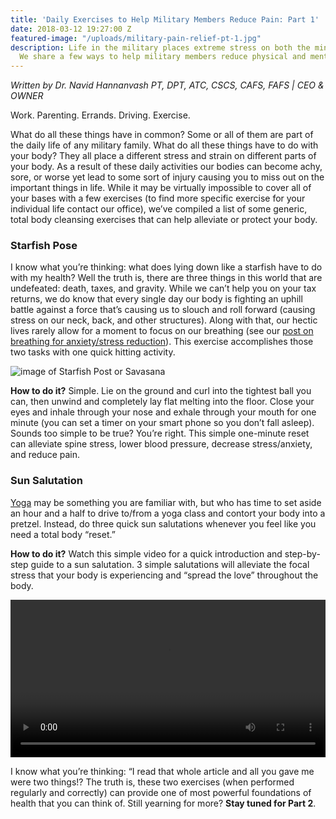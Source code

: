 ```yaml
---
title: 'Daily Exercises to Help Military Members Reduce Pain: Part 1'
date: 2018-03-12 19:27:00 Z
featured-image: "/uploads/military-pain-relief-pt-1.jpg"
description: Life in the military places extreme stress on both the mind and body.
  We share a few ways to help military members reduce physical and mental stress.
---
```


_Written by Dr. Navid Hannanvash_ 
_PT, DPT, ATC, CSCS, CAFS, FAFS | CEO & OWNER_

Work. Parenting. Errands. Driving. Exercise.

What do all these things have in common? Some or all of them are part of the daily life of any military family. What do all these things have to do with your body? They all place a different stress and strain on different parts of your body. As a result of these daily activities our bodies can become achy, sore, or worse yet lead to some sort of injury causing you to miss out on the important things in life. While it may be virtually impossible to cover all of your bases with a few exercises (to find more specific exercise for your individual life contact our office), we’ve compiled a list of some generic, total body cleansing exercises that can help alleviate or protect your body.

### Starfish Pose

I know what you’re thinking: what does lying down like a starfish have to do with my health? Well the truth is, there are three things in this world that are undefeated: death, taxes, and gravity. While we can’t help you on your tax returns, we do know that every single day our body is fighting an uphill battle against a force that’s causing us to slouch and roll forward (causing stress on our neck, back, and other structures). Along with that, our hectic lives rarely allow for a moment to focus on our breathing (see our [post on breathing for anxiety/stress reduction](/blog/breathing-exercises-for-ptsd-and-pts)). This exercise accomplishes those two tasks with one quick hitting activity.

![image of Starfish Post or Savasana](/uploads/savasana.jpg "The Starfish Pose, aka Savasana")

**How to do it?** Simple. Lie on the ground and curl into the tightest ball you can, then unwind and completely lay flat melting into the floor. Close your eyes and inhale through your nose and exhale through your mouth for one minute (you can set a timer on your smart phone so you don’t fall asleep). Sounds too simple to be true? You’re right. This simple one-minute reset can alleviate spine stress, lower blood pressure, decrease stress/anxiety, and reduce pain.

### Sun Salutation

[Yoga](https://www.riseprimewellness/yoga) may be something you are familiar with, but who has time to set aside an hour and a half to drive to/from a yoga class and contort your body into a pretzel. Instead, do three quick sun salutations whenever you feel like you need a total body “reset.”

**How to do it?** Watch this simple video for a quick introduction and step-by-step guide to a sun salutation. 3 simple salutations will alleviate the focal stress that your body is experiencing and “spread the love” throughout the body.

<video width="400" style="width:100%" controls>
  <source src="/uploads/sun-salutation.mp4" type="video/mp4">
  Your browser does not support HTML5 video.
</video>

I know what you’re thinking: “I read that whole article and all you gave me were two things!? The truth is, these two exercises (when performed regularly and correctly) can provide one of most powerful foundations of health that you can think of. Still yearning for more? **Stay tuned for Part 2**.
